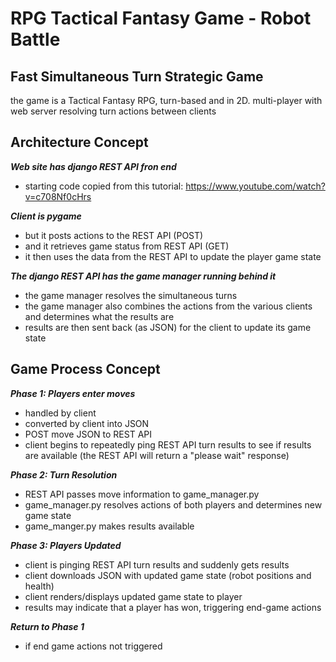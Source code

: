 # RPG Tactical Fantasy Game - Robot Battle
## Fast Simultaneous Turn Strategic Game

the game is a Tactical Fantasy RPG, turn-based and in 2D.
multi-player with web server resolving turn actions between clients

## Architecture Concept

***Web site has django REST API fron end***
* starting code copied from this tutorial: https://www.youtube.com/watch?v=c708Nf0cHrs

***Client is pygame***
* but it posts actions to the REST API (POST)
* and it retrieves game status from REST API (GET)
* it then uses the data from the REST API to update the player game state

***The django REST API has the game manager running behind it***
* the game manager resolves the simultaneous turns
* the game manager also combines the actions from the various clients and determines what the results are
* results are then sent back (as JSON) for the client to update its game state

## Game Process Concept

***Phase 1: Players enter moves***
* handled by client
* converted by client into JSON
* POST move JSON to REST API
* client begins to repeatedly ping REST API turn results to see if results are available (the REST API will return a "please wait" response)

***Phase 2: Turn Resolution***
* REST API passes move information to game_manager.py
* game_manager.py resolves actions of both players and determines new game state
* game_manger.py makes results available

***Phase 3: Players Updated***
* client is pinging REST API turn results and suddenly gets results
* client downloads JSON with updated game state (robot positions and health)
* client renders/displays updated game state to player
* results may indicate that a player has won, triggering end-game actions

***Return to Phase 1***
* if end game actions not triggered

